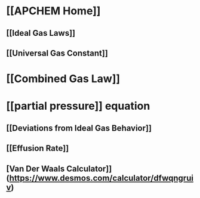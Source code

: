 # [[APCHEM Home]]

## [[Ideal Gas Laws]]
## [[Universal Gas Constant]]
# [[Combined Gas Law]]
# [[partial pressure]] equation

## [[Deviations from Ideal Gas Behavior]]
## [[Effusion Rate]]

## [Van Der Waals Calculator]](https://www.desmos.com/calculator/dfwqngruiv)